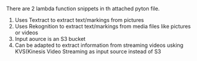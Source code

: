 There are 2 lambda function snippets in th attached pyton file.
1. Uses Textract to extract text/markings from pictures
2. Uses Rekognition to extract text/markings from media files like pictures or videos
3. Input aource is an S3 bucket
4. Can be adapted to extract information from streaming videos usking KVS(Kinesis Video Streaming as input source instead of S3
